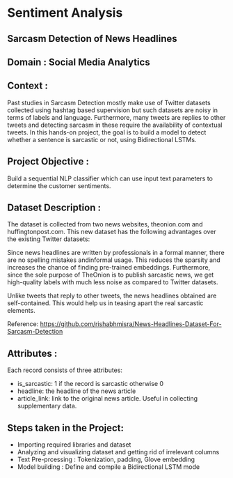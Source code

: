 # Sentiment Analysis 
## Sarcasm Detection of News Headlines
## Domain : Social Media Analytics

## Context : 
Past studies in Sarcasm Detection mostly make use of Twitter datasets collected using hashtag based supervision but such datasets are noisy in terms of labels and language. Furthermore, many tweets are replies to other tweets and detecting sarcasm in these require the availability of contextual tweets. In this hands-on project, the goal is to build a model to detect whether a sentence is sarcastic or not, using Bidirectional LSTMs.

## Project Objective : 
Build a sequential NLP classifier which can use input text parameters to determine the customer sentiments.

## Dataset Description : 
The dataset is collected from two news websites, theonion.com and huffingtonpost.com. This new dataset has the following advantages over the existing Twitter datasets:

Since news headlines are written by professionals in a formal manner, there are no spelling mistakes andinformal usage. This reduces the sparsity and increases the chance of finding pre-trained embeddings. Furthermore, since the sole purpose of TheOnion is to publish sarcastic news, we get high-quality labels with much less noise as compared to Twitter datasets.

Unlike tweets that reply to other tweets, the news headlines obtained are self-contained. This would help us in teasing apart the real sarcastic elements.

Reference: https://github.com/rishabhmisra/News-Headlines-Dataset-For-Sarcasm-Detection

## Attributes : 
Each record consists of three attributes:
- is_sarcastic: 1 if the record is sarcastic otherwise 0
- headline: the headline of the news article
- article_link: link to the original news article. Useful in collecting supplementary data.

## Steps taken in the Project:
- Importing required libraries and dataset
- Analyzing and visualizing dataset and getting rid of irrelevant columns
- Text Pre-prcessing : Tokenization, padding, Glove embedding
- Model building : Define and compile a Bidirectional LSTM mode
